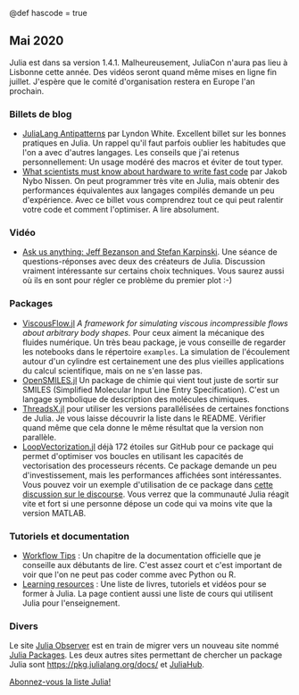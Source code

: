 @def hascode = true

## Mai 2020

Julia est dans sa version 1.4.1. Malheureusement, JuliaCon n'aura pas lieu à Lisbonne cette année. Des vidéos seront quand même mises en ligne fin juillet. J'espère que le comité d'organisation restera en Europe l'an prochain. 

### Billets de blog

- [JuliaLang Antipatterns](https://white.ucc.asn.au/2020/04/19/Julia-Antipatterns.html) par Lyndon White. Excellent billet sur les bonnes pratiques en Julia. Un rappel qu'il faut parfois oublier les habitudes que l'on a avec d'autres langages. Les conseils que j'ai retenus personnellement: Un usage modéré des macros et éviter de tout typer.
- [What scientists must know about hardware to write fast code](https://biojulia.github.io/post/hardware/) par Jakob Nybo Nissen. On peut programmer très vite en Julia, mais obtenir des performances équivalentes aux langages compilés demande un peu d'expérience. Avec ce billet vous comprendrez tout ce qui peut ralentir votre code et comment l'optimiser. A lire absolument.

### Vidéo

- [Ask us anything: Jeff Bezanson and Stefan Karpinski](https://www.youtube.com/watch?v=vfxS6_Sx1Pk&feature=youtu.be). Une séance de questions-réponses avec deux des créateurs de Julia. Discussion vraiment intéressante sur certains
choix techniques. Vous saurez aussi où ils en sont pour régler ce problème du premier plot :-)

### Packages 

- [ViscousFlow.jl](https://github.com/JuliaIBPM/ViscousFlow.jl) *A framework for simulating viscous incompressible flows about arbitrary body shapes.* Pour ceux aiment la mécanique des fluides numérique. Un très beau package, je vous conseille de regarder les notebooks dans le répertoire `examples`. La simulation de l'écoulement autour d'un cylindre est certainement une des plus vieilles applications du calcul scientifique, mais on ne s'en lasse pas.
- [OpenSMILES.jl](https://github.com/caseykneale/OpenSMILES.jl) Un package de chimie qui vient tout juste de sortir sur SMILES (Simplified Molecular Input Line Entry Specification). C'est un langage symbolique de description des molécules chimiques. 
- [ThreadsX.jl](https://github.com/tkf/ThreadsX.jl) pour utiliser les versions parallélisées de certaines fonctions de Julia. Je vous laisse découvrir la liste dans le README. Vérifier quand même que cela donne le même résultat que la version non parallèle.
- [LoopVectorization.jl](https://github.com/chriselrod/LoopVectorization.jl) déjà 172 étoiles sur GitHub pour ce package qui permet d'optimiser vos boucles en utilisant les capacités de vectorisation des processeurs récents. Ce package demande un peu d'investissement, mais les performances affichées sont intéressantes. Vous pouvez voir un exemple d'utilisation de ce package dans [cette discussion sur le discourse](https://discourse.julialang.org/t/sum-operations-between-arrays/37066). Vous verrez que la communauté Julia réagit vite et fort si une personne dépose un code qui va moins vite que la version MATLAB.

### Tutoriels et documentation

- [Workflow Tips](https://docs.julialang.org/en/latest/manual/workflow-tips/) : Un chapitre de la documentation officielle que je conseille aux débutants de lire. C'est assez court et c'est important de voir que l'on ne peut pas coder comme avec Python ou R.
- [Learning resources](https://julialang.org/learning/) : Une liste de livres, tutoriels et vidéos pour se former à Julia. La page contient aussi une liste de cours qui utilisent Julia pour l'enseignement.

### Divers

Le site [Julia Observer](https://juliaobserver.com) est en train de migrer vers un nouveau site nommé [Julia Packages](https://juliapackages.com). Les deux autres sites permettant de chercher un package Julia sont <https://pkg.julialang.org/docs/> et [JuliaHub](https://juliahub.com/ui/Home).

[Abonnez-vous la liste Julia!](https://listes.services.cnrs.fr/wws/info/julia)
